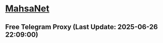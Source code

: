 
# [MahsaNet](https://t.me/mahsa_net)
## Free Telegram Proxy (Last Update: 2025-06-26 22:09:00)

    